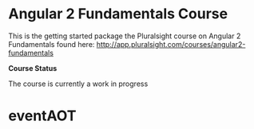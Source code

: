 Angular 2 Fundamentals Course
========================
This is the getting started package the Pluralsight course on Angular 2 Fundamentals found here: http://app.pluralsight.com/courses/angular2-fundamentals

**Course Status**

The course is currently a work in progress

# eventAOT
